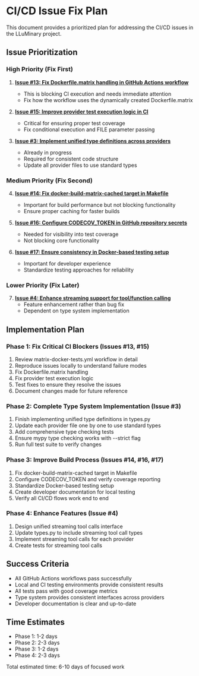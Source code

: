 # CI/CD Issue Fix Plan

This document provides a prioritized plan for addressing the CI/CD issues in the LLuMinary project.

## Issue Prioritization

### High Priority (Fix First)

1. **[Issue #13: Fix Dockerfile.matrix handling in GitHub Actions workflow](https://github.com/PimpMyNines/LLuMinary/issues/13)**
   - This is blocking CI execution and needs immediate attention
   - Fix how the workflow uses the dynamically created Dockerfile.matrix

2. **[Issue #15: Improve provider test execution logic in CI](https://github.com/PimpMyNines/LLuMinary/issues/15)**
   - Critical for ensuring proper test coverage
   - Fix conditional execution and FILE parameter passing

3. **[Issue #3: Implement unified type definitions across providers](https://github.com/PimpMyNines/LLuMinary/issues/3)**
   - Already in progress
   - Required for consistent code structure
   - Update all provider files to use standard types

### Medium Priority (Fix Second)

4. **[Issue #14: Fix docker-build-matrix-cached target in Makefile](https://github.com/PimpMyNines/LLuMinary/issues/14)**
   - Important for build performance but not blocking functionality
   - Ensure proper caching for faster builds

5. **[Issue #16: Configure CODECOV_TOKEN in GitHub repository secrets](https://github.com/PimpMyNines/LLuMinary/issues/16)**
   - Needed for visibility into test coverage
   - Not blocking core functionality

6. **[Issue #17: Ensure consistency in Docker-based testing setup](https://github.com/PimpMyNines/LLuMinary/issues/17)**
   - Important for developer experience
   - Standardize testing approaches for reliability

### Lower Priority (Fix Later)

7. **[Issue #4: Enhance streaming support for tool/function calling](https://github.com/PimpMyNines/LLuMinary/issues/4)**
   - Feature enhancement rather than bug fix
   - Dependent on type system implementation

## Implementation Plan

### Phase 1: Fix Critical CI Blockers (Issues #13, #15)

1. Review matrix-docker-tests.yml workflow in detail
2. Reproduce issues locally to understand failure modes
3. Fix Dockerfile.matrix handling
4. Fix provider test execution logic
5. Test fixes to ensure they resolve the issues
6. Document changes made for future reference

### Phase 2: Complete Type System Implementation (Issue #3)

1. Finish implementing unified type definitions in types.py
2. Update each provider file one by one to use standard types
3. Add comprehensive type checking tests
4. Ensure mypy type checking works with --strict flag
5. Run full test suite to verify changes

### Phase 3: Improve Build Process (Issues #14, #16, #17)

1. Fix docker-build-matrix-cached target in Makefile
2. Configure CODECOV_TOKEN and verify coverage reporting
3. Standardize Docker-based testing setup
4. Create developer documentation for local testing
5. Verify all CI/CD flows work end to end

### Phase 4: Enhance Features (Issue #4)

1. Design unified streaming tool calls interface
2. Update types.py to include streaming tool call types
3. Implement streaming tool calls for each provider
4. Create tests for streaming tool calls

## Success Criteria

- All GitHub Actions workflows pass successfully
- Local and CI testing environments provide consistent results
- All tests pass with good coverage metrics
- Type system provides consistent interfaces across providers
- Developer documentation is clear and up-to-date

## Time Estimates

- Phase 1: 1-2 days
- Phase 2: 2-3 days
- Phase 3: 1-2 days
- Phase 4: 2-3 days

Total estimated time: 6-10 days of focused work
